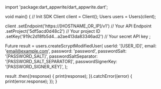 import 'package:dart_appwrite/dart_appwrite.dart';

void main() { // Init SDK
  Client client = Client();
  Users users = Users(client);

  client
    .setEndpoint('https://[HOSTNAME_OR_IP]/v1') // Your API Endpoint
    .setProject('5df5acd0d48c2') // Your project ID
    .setKey('919c2d18fb5d4...a2ae413da83346ad2') // Your secret API key
  ;

  Future result = users.createScryptModifiedUser(
    userId: '[USER_ID]',
    email: 'email@example.com',
    password: 'password',
    passwordSalt: '[PASSWORD_SALT]',
    passwordSaltSeparator: '[PASSWORD_SALT_SEPARATOR]',
    passwordSignerKey: '[PASSWORD_SIGNER_KEY]',
  );

  result
    .then((response) {
      print(response);
    }).catchError((error) {
      print(error.response);
  });
}